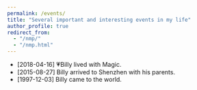 ```yaml
---
permalink: /events/
title: "Several important and interesting events in my life"
author_profile: true
redirect_from: 
  - "/nmp/"
  - "/nmp.html"
---
```


* [2018-04-16] 💗Billy lived with Magic.
* [2015-08-27] Billy arrived to Shenzhen with his parents.
* [1997-12-03] Billy came to the world.